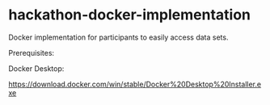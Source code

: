 # hackathon-docker-implementation
Docker implementation for participants to easily access data sets.

Prerequisites:

Docker Desktop:


https://download.docker.com/win/stable/Docker%20Desktop%20Installer.exe